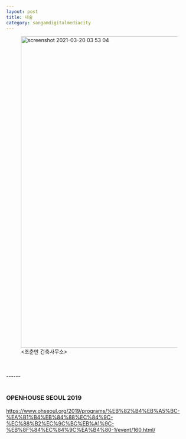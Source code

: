 ```yaml
---
layout: post
title: 내숲
category: sangamdigitalmediacity
---
```


 <figure>
<img width="840" alt="screenshot 2021-03-20 03 53 04" src="https://user-images.githubusercontent.com/81041256/111917632-710f8e00-8ac4-11eb-9c43-1bbfca711d8d.png">
  <figcaption><조춘만 건축사무소></figcaption>
    </figure>

<br/>
<br/>
------
<br/>
<br/>

### OPENHOUSE SEOUL 2019
 <https://www.ohseoul.org/2019/programs/%EB%82%B4%EB%A5%BC-%EA%B1%B4%EB%84%88%EC%84%9C-%EC%88%B2%EC%9C%BC%EB%A1%9C-%EB%8F%84%EC%84%9C%EA%B4%80-1/event/160.html/>

